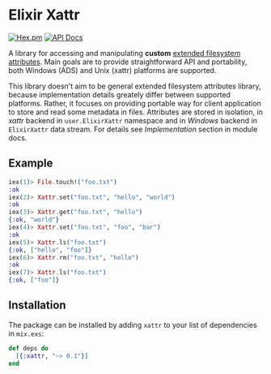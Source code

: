 # Elixir Xattr

[![Hex.pm](https://img.shields.io/hexpm/v/xattr.svg)](https://hex.pm/packages/xattr)
[![API Docs](https://img.shields.io/badge/api-docs-yellow.svg?style=flat)](https://hexdocs.pm/xattr/)

A library for accessing and manipulating **custom** [extended filesystem attributes](https://en.wikipedia.org/wiki/Extended_file_attributes). Main goals are to provide straightforward API and portability, both Windows (ADS) and Unix (xattr) platforms are supported.

This library doesn't aim to be general extended filesystem attributes library, because implementation details greately differ between supported platforms. Rather, it focuses on providing portable way for client application to store and read some metadata in files. Attributes are stored in isolation, in *xattr* backend in `user.ElixirXattr` namespace and in *Windows* backend in `ElixirXattr` data stream. For details see *Implementation* section in module docs.

## Example

```elixir
iex(1)> File.touch!("foo.txt")
:ok
iex(2)> Xattr.set("foo.txt", "hello", "world")
:ok
iex(3)> Xattr.get("foo.txt", "hello")
{:ok, "world"}
iex(4)> Xattr.set("foo.txt", "foo", "bar")
:ok
iex(5)> Xattr.ls("foo.txt")
{:ok, ["hello", "foo"]}
iex(6)> Xattr.rm("foo.txt", "hello")
:ok
iex(7)> Xattr.ls("foo.txt")
{:ok, ["foo"]}
```

## Installation

The package can be installed by adding `xattr` to your list of dependencies in `mix.exs`:

```elixir
def deps do
  [{:xattr, "~> 0.1"}]
end
```
